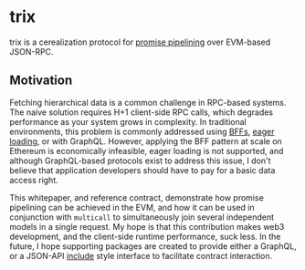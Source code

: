 # trix
trix is a cerealization protocol for [promise pipelining](http://www.erights.org/elib/distrib/pipeline.html) over EVM-based JSON-RPC. 

## Motivation

Fetching hierarchical data is a common challenge in RPC-based systems. The naive solution requires H+1 client-side RPC calls, which degrades performance as your system grows in complexity. In traditional environments, this problem is commonly addressed using [BFFs](https://learn.microsoft.com/en-us/azure/architecture/patterns/backends-for-frontends), [eager loading](https://laraveljsonapi.io/docs/1.0/schemas/eager-loading.html), or with GraphQL. However, applying the BFF pattern at scale on Ethereum is economically infeasible, eager loading is not supported, and although GraphQL-based protocols exist to address this issue, I don't believe that application developers should have to pay for a basic data access right.

This whitepaper, and reference contract, demonstrate how promise pipelining can be achieved in the EVM, and how it can be used in conjunction with `multicall` to simultaneously join several independent models in a single request. My hope is that this contribution makes web3 development, and the client-side runtime performance, suck less. In the future, I hope supporting packages are created to provide either a GraphQL, or a JSON-API [include](https://jsonapi.org/format/#fetching-includes) style interface to facilitate contract interaction.
